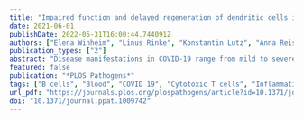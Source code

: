```yaml
---
title: "Impaired function and delayed regeneration of dendritic cells in COVID-19"
date: 2021-06-01
publishDate: 2022-05-31T16:00:44.744091Z
authors: ["Elena Winheim", "Linus Rinke", "Konstantin Lutz", "Anna Reischer", "Alexandra Leutbecher", "Lina Wolfram", "Lisa Rausch", "Jan Kranich", "Paul R. Wratil", "Johanna E. Huber", "Dirk Baumjohann", "Simon Rothenfusser", "Benjamin Schubert", "Anne Hilgendorff", "Johannes C. Hellmuth", "Clemens Scherer", "Maximilian Muenchhoff", "Michael von Bergwelt-Baildon", "Konstantin Stark", "Tobias Straub", "Thomas Brocker", "Oliver T. Keppler", "Marion Subklewe", "Anne B. Krug"]
publication_types: ["2"]
abstract: "Disease manifestations in COVID-19 range from mild to severe illness associated with a dysregulated innate immune response. Alterations in function and regeneration of dendritic cells (DCs) and monocytes may contribute to immunopathology and influence adaptive immune responses in COVID-19 patients. We analyzed circulating DC and monocyte subsets in 65 hospitalized COVID-19 patients with mild/moderate or severe disease from acute illness to recovery and in healthy controls. Persisting reduction of all DC subpopulations was accompanied by an expansion of proliferating Lineage−HLADR+ cells lacking DC markers. Increased frequency of CD163+ CD14+ cells within the recently discovered DC3 subpopulation in patients with more severe disease was associated with systemic inflammation, activated T follicular helper cells, and antibody-secreting cells. Persistent downregulation of CD86 and upregulation of programmed death-ligand 1 (PD-L1) in conventional DCs (cDC2 and DC3) and classical monocytes associated with a reduced capacity to stimulate naïve CD4+ T cells correlated with disease severity. Long-lasting depletion and functional impairment of DCs and monocytes may have consequences for susceptibility to secondary infections and therapy of COVID-19 patients."
featured: false
publication: "*PLOS Pathogens*"
tags: ["B cells", "Blood", "COVID 19", "Cytotoxic T cells", "Inflammation", "Monocytes", "T helper cells", "Virus testing"]
url_pdf: "https://journals.plos.org/plospathogens/article?id=10.1371/journal.ppat.1009742"
doi: "10.1371/journal.ppat.1009742"
---
```


